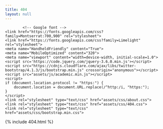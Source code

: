 ```yaml
---
title: 404
layout: null
---
```


<head>
	<link rel="icon" href="assets/img/icon.png" type="image/png">
	<title>Spencer Riley | 404</title>
	<link rel="stylesheet" href="https://cdnjs.cloudflare.com/ajax/libs/academicons/1.8.6/css/academicons.min.css" crossorigin="anonymous">
	<link rel="stylesheet" href="https://code.getmdl.io/1.3.0/material.cyan-indigo.min.css" />
	<link rel="stylesheet" href="https://cdn.jsdelivr.net/gh/devicons/devicon@v2.12.0/devicon.min.css">
	<link rel="stylesheet" href="https://use.fontawesome.com/releases/v5.6.0/css/all.css" crossorigin="anonymous">
	<link rel="stylesheet" href="https://fonts.googleapis.com/icon?family=Material+Icons">
		
			<!-- Google font -->
	<link href="https://fonts.googleapis.com/css?family=Montserrat:700,900" rel="stylesheet">
	<link href="https://fonts.googleapis.com/css?family=Limelight" rel="stylesheet">
	<meta name="HandheldFriendly" content="True">
	<meta name="MobileOptimized" content="320">
	<meta name="viewport" content="width=device-width, initial-scale=1.0">
	<script src='https://code.jquery.com/jquery-3.6.0.min.js'></script>
	<script src="https://cdnjs.cloudflare.com/ajax/libs/twitter-bootstrap/4.1.3/js/bootstrap.min.js" crossorigin="anonymous"></script>
	<script src="assets/js/academic.min.js"></script>
	<script>
	if (document.location.protocol != "https:") {
	    document.location = document.URL.replace(/^http:/i, "https:");
	}
	</script>
	<link rel="stylesheet" type="text/css" href="assets/css/about.css">
	<link rel="stylesheet" type="text/css" href="assets/css/404.css">
	<link rel="stylesheet" type="text/css" href="assets/css/bootstrap.min.css">
</head>
<body id="top" data-spy="scroll" class="dark" data-offset="71">
	<div id="main" role="main">
		{% include 404.html %}
	</div>
</body>
